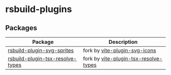 # rsbuild-plugins

## Packages

| Package                                                          | Description                                                                                                               |
| ---------------------------------------------------------------- | ------------------------------------------------------------------------------------------------------------------------- |
| [rsbuild-plugin-svg-sprites](./packages/svg-sprites)             | fork by [vite-plugin-svg-icons](https://github.com/vbenjs/vite-plugin-svg-icons)                                          |
| [rsbuild-plugin-tsx-resolve-types](./packages/tsx-resolve-types) | fork by [vite-plugin-tsx-resolve-types](https://github.com/aibayanyu20/vite-plugins/tree/main/packages/tsx-resolve-types) |
